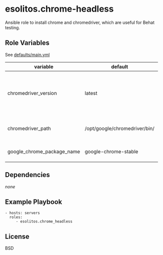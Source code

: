 esolitos.chrome-headless
=========

Ansible role to install chrome and chromedriver, which are useful for Behat testing.

Role Variables
--------------

See [defaults/main.yml](./defaults/main.yml)

variable | default | description
---------|---------|------------
chromedriver_version | latest | Version to use for installation. Use Latest to get always the most up to date. |
chromedriver_path | /opt/google/chromedriver/bin/ | The path where the chromedriver is installed. |
google_chrome_package_name | google-chrome-stable | The name of the chrome package |

Dependencies
------------

_none_

Example Playbook
----------------

```
- hosts: servers
  roles:
     - esolitos.chrome_headless
```

License
-------

BSD
